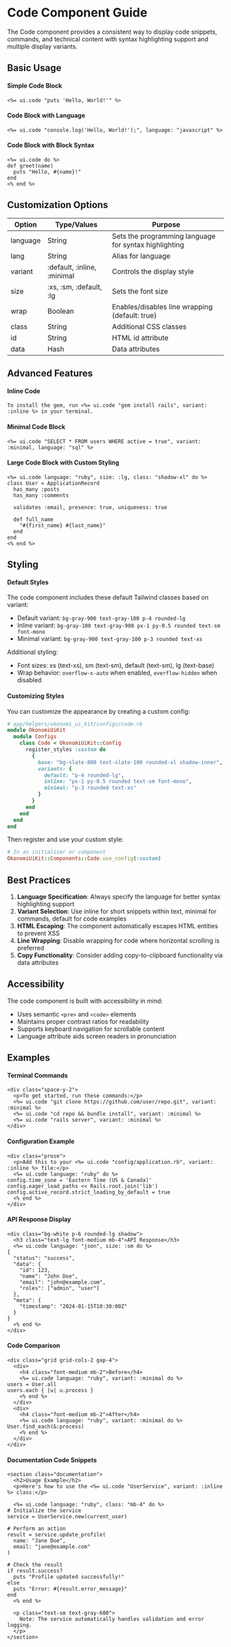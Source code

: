 # Code Component Guide

The Code component provides a consistent way to display code snippets, commands, and technical content with syntax highlighting support and multiple display variants.

## Basic Usage

#### Simple Code Block
```erb
<%= ui.code "puts 'Hello, World!'" %>
```

#### Code Block with Language
```erb
<%= ui.code "console.log('Hello, World!');", language: "javascript" %>
```

#### Code Block with Block Syntax
```erb
<%= ui.code do %>
def greet(name)
  puts "Hello, #{name}!"
end
<% end %>
```

## Customization Options

| Option | Type/Values | Purpose |
|--------|-------------|---------|
| language | String | Sets the programming language for syntax highlighting |
| lang | String | Alias for language |
| variant | :default, :inline, :minimal | Controls the display style |
| size | :xs, :sm, :default, :lg | Sets the font size |
| wrap | Boolean | Enables/disables line wrapping (default: true) |
| class | String | Additional CSS classes |
| id | String | HTML id attribute |
| data | Hash | Data attributes |

## Advanced Features

#### Inline Code
```erb
To install the gem, run <%= ui.code "gem install rails", variant: :inline %> in your terminal.
```

#### Minimal Code Block
```erb
<%= ui.code "SELECT * FROM users WHERE active = true", variant: :minimal, language: "sql" %>
```

#### Large Code Block with Custom Styling
```erb
<%= ui.code language: "ruby", size: :lg, class: "shadow-xl" do %>
class User < ApplicationRecord
  has_many :posts
  has_many :comments
  
  validates :email, presence: true, uniqueness: true
  
  def full_name
    "#{first_name} #{last_name}"
  end
end
<% end %>
```

## Styling

#### Default Styles

The code component includes these default Tailwind classes based on variant:
- Default variant: `bg-gray-900 text-gray-100 p-4 rounded-lg`
- Inline variant: `bg-gray-100 text-gray-900 px-1 py-0.5 rounded text-sm font-mono`
- Minimal variant: `bg-gray-900 text-gray-100 p-3 rounded text-xs`

Additional styling:
- Font sizes: xs (text-xs), sm (text-sm), default (text-sm), lg (text-base)
- Wrap behavior: `overflow-x-auto` when enabled, `overflow-hidden` when disabled

#### Customizing Styles

You can customize the appearance by creating a custom config:

```ruby
# app/helpers/okonomi_ui_kit/configs/code.rb
module OkonomiUiKit
  module Configs
    class Code < OkonomiUiKit::Config
      register_styles :custom do
        {
          base: "bg-slate-800 text-slate-100 rounded-xl shadow-inner",
          variants: {
            default: "p-4 rounded-lg",
            inline: "px-1 py-0.5 rounded text-sm font-mono",
            minimal: "p-3 rounded text-xs"
          }
        }
      end
    end
  end
end
```

Then register and use your custom style:

```ruby
# In an initializer or component
OkonomiUiKit::Components::Code.use_config(:custom)
```

## Best Practices

1. **Language Specification**: Always specify the language for better syntax highlighting support
2. **Variant Selection**: Use inline for short snippets within text, minimal for commands, default for code examples
3. **HTML Escaping**: The component automatically escapes HTML entities to prevent XSS
4. **Line Wrapping**: Disable wrapping for code where horizontal scrolling is preferred
5. **Copy Functionality**: Consider adding copy-to-clipboard functionality via data attributes

## Accessibility

The code component is built with accessibility in mind:
- Uses semantic `<pre>` and `<code>` elements
- Maintains proper contrast ratios for readability
- Supports keyboard navigation for scrollable content
- Language attribute aids screen readers in pronunciation

## Examples

#### Terminal Commands
```erb
<div class="space-y-2">
  <p>To get started, run these commands:</p>
  <%= ui.code "git clone https://github.com/user/repo.git", variant: :minimal %>
  <%= ui.code "cd repo && bundle install", variant: :minimal %>
  <%= ui.code "rails server", variant: :minimal %>
</div>
```

#### Configuration Example
```erb
<div class="prose">
  <p>Add this to your <%= ui.code "config/application.rb", variant: :inline %> file:</p>
  <%= ui.code language: "ruby" do %>
config.time_zone = 'Eastern Time (US & Canada)'
config.eager_load_paths << Rails.root.join('lib')
config.active_record.strict_loading_by_default = true
  <% end %>
</div>
```

#### API Response Display
```erb
<div class="bg-white p-6 rounded-lg shadow">
  <h3 class="text-lg font-medium mb-4">API Response</h3>
  <%= ui.code language: "json", size: :sm do %>
{
  "status": "success",
  "data": {
    "id": 123,
    "name": "John Doe",
    "email": "john@example.com",
    "roles": ["admin", "user"]
  },
  "meta": {
    "timestamp": "2024-01-15T10:30:00Z"
  }
}
  <% end %>
</div>
```

#### Code Comparison
```erb
<div class="grid grid-cols-2 gap-4">
  <div>
    <h4 class="font-medium mb-2">Before</h4>
    <%= ui.code language: "ruby", variant: :minimal do %>
users = User.all
users.each { |u| u.process }
    <% end %>
  </div>
  <div>
    <h4 class="font-medium mb-2">After</h4>
    <%= ui.code language: "ruby", variant: :minimal do %>
User.find_each(&:process)
    <% end %>
  </div>
</div>
```

#### Documentation Code Snippets
```erb
<section class="documentation">
  <h2>Usage Example</h2>
  <p>Here's how to use the <%= ui.code "UserService", variant: :inline %> class:</p>
  
  <%= ui.code language: "ruby", class: "mb-4" do %>
# Initialize the service
service = UserService.new(current_user)

# Perform an action
result = service.update_profile(
  name: "Jane Doe",
  email: "jane@example.com"
)

# Check the result
if result.success?
  puts "Profile updated successfully!"
else
  puts "Error: #{result.error_message}"
end
  <% end %>
  
  <p class="text-sm text-gray-600">
    Note: The service automatically handles validation and error logging.
  </p>
</section>
```